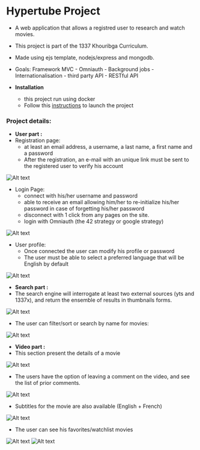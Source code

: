 # Hypertube Project
- A web application that allows a registred user to research and watch movies.
- This project is part of the 1337 Khouribga Curriculum.
- Made using ejs template, nodejs/express and mongodb.
- Goals: Framework MVC - Omniauth - Background jobs - Internationalisation - third party API - RESTful API

- **Installation**
  - this project run using docker
  - Follow this [instructions](how-to-install.md) to launch the project

### Project details:
 - **User part :**
  - Registration page:
     - at least an email address, a username, a last name, a first name and a password
     - After the registration, an e-mail with an unique link must be sent to the registered user to verify his account
    
 ![Alt text](screenshots/signup.png?raw=true "SignUP")
 - Login Page:
    - connect with his/her username and password
    - able to receive an email allowing him/her to re-initialize his/her password in case of forgetting his/her password 
    - disconnect with 1 click from any pages on the site.
    - login with Omniauth (the 42 strategy or google strategy)
    
 ![Alt text](screenshots/login.png?raw=true "Login")
  - User profile:
    - Once connected the user can modify his profile or password
    - The user must be able to select a preferred language that will be English by default
    
 ![Alt text](screenshots/edit-profile.png?raw=true "Edit")
    
 - **Search part :**
 - The search engine will interrogate at least two external sources (yts and 1337x), and return the ensemble of results in thumbnails forms.

 ![Alt text](screenshots/search.png?raw=true "Search")
 - The user can filter/sort or search by name for movies:

 ![Alt text](screenshots/search_filter.png?raw=true "Filter Search")
 
 - **Video part :**
 - This section present the details of a movie

 ![Alt text](screenshots/movie-detail.png?raw=true "Movie Detail")
 
 - The users have the option of leaving a comment on the video, and see the list of prior comments.

 ![Alt text](screenshots/comments.png?raw=true "Movie Comments")

 - Subtitles for the movie are also available (English + French)

 ![Alt text](screenshots/subtitles.png?raw=true "Movie Subtitle")
 
 - The user can see his favorites/watchlist movies
 
 ![Alt text](screenshots/mymovies.png?raw=true "Movies")
 ![Alt text](screenshots/watched.png?raw=true "Movies")
 
